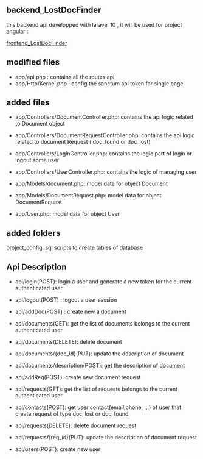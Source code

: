 ## backend_LostDocFinder
this backend api developped with laravel 10
, it will be used for project angular :

[frontend_LostDocFinder](https://github.com/dev-tch/frontend_LostDocFinder)

## modified files
- app/api.php : contains all the routes api
- app/Http/Kernel.php : config the sanctum api token for single page

## added files
- app/Controllers/DocumentController.php: contains the api logic related to Document object
- app/Controllers/DocumentRequestController.php: contains the api logic related to document Request ( doc_found or doc_lost)
- app/Controllers/LoginController.php: contains the logic part of login or logout some user
- app/Controllers/UserController.php: contains the logic of managing user

- app/Models/document.php: model data for object Document
- app/Models/DocumentRequest.php: model data for object DocumentRequest
- app/User.php: model data for object User

## added folders
project_config: sql scripts to create tables of database 

## Api Description

- api/login(POST): login a user and generate a new token for the current authenticated user

- api/logout(POST) : logout a user session

- api/addDoc(POST) : create new a document

- api/documents(GET): get the list of documents belongs to the current authenticated user

- api/documents(DELETE): delete document 

- api/documents/{doc_id}(PUT): update the description of document

- api/documents/description(POST): get the description of document

- api/addReq(POST): create new document request

- api/requests(GET): get the list of requests belongs to the current authenticated user

- api/contacts(POST): get user contact(email,phone, ...) of user that create request of type doc_lost or doc_found

- api/requests(DELETE): delete document request

- api/requests/{req_id}(PUT): update the description of document request

- api/users(POST): create new user 

